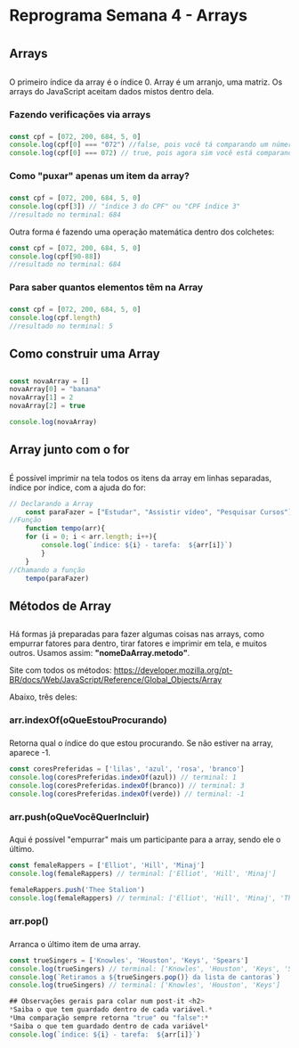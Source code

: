 
# Reprograma Semana 4 - Arrays <h1>

## Arrays <h2>
O primeiro índice da array é o índice 0. Array é um arranjo, uma matriz. Os arrays do JavaScript aceitam dados mistos dentro dela.

### Fazendo verificações via arrays <h3>
```js
const cpf = [072, 200, 684, 5, 0]
console.log(cpf[0] === "072") //false, pois você tá comparando um número com uma string.
console.log(cpf[0] === 072) // true, pois agora sim você está comparando dois números.
```

### Como "puxar" apenas um item da array? <h3>
```js
const cpf = [072, 200, 684, 5, 0]
console.log(cpf[3]) // "índice 3 do CPF" ou "CPF índice 3"
//resultado no terminal: 684
```
Outra forma é fazendo uma operação matemática dentro dos colchetes:
```js
const cpf = [072, 200, 684, 5, 0]
console.log(cpf[90-88]) 
//resultado no terminal: 684
```

### Para saber quantos elementos têm na Array <h3>
```js
const cpf = [072, 200, 684, 5, 0]
console.log(cpf.length)
//resultado no terminal: 5
```

## Como construir uma Array <h2>
```js
const novaArray = []
novaArray[0] = "banana"
novaArray[1] = 2
novaArray[2] = true

console.log(novaArray)
```

## Array junto com o for <h2>
É possível imprimir na tela todos os itens da array em linhas separadas, índice por índice, com a ajuda do for:
```js
// Declarando a Array
    const paraFazer = ["Estudar", "Assistir vídeo", "Pesquisar Cursos"]
//Função
    function tempo(arr){
    for (i = 0; i < arr.length; i++){
        console.log(`índice: ${i} - tarefa:  ${arr[i]}`)
        }
    }
//Chamando a função
    tempo(paraFazer)
```

## Métodos de Array <h2>
Há formas já preparadas para fazer algumas coisas nas arrays, como empurrar fatores para dentro, tirar fatores e imprimir em tela, e muitos outros. Usamos assim: **"nomeDaArray.metodo"**.

Site com todos os métodos: https://developer.mozilla.org/pt-BR/docs/Web/JavaScript/Reference/Global_Objects/Array

Abaixo, três deles:

### arr.indexOf(oQueEstouProcurando) <h3>
Retorna qual o índice do que estou procurando. Se não estiver na array, aparece -1.
```js
const coresPreferidas = ['lilas', 'azul', 'rosa', 'branco']
console.log(coresPreferidas.indexOf(azul)) // terminal: 1
console.log(coresPreferidas.indexOf(branco)) // terminal: 3
console.log(coresPreferidas.indexOf(verde)) // terminal: -1
```

### arr.push(oQueVocêQuerIncluir) <h3>
Aqui é possível "empurrar" mais um participante para a array, sendo ele o último.
```js
const femaleRappers = ['Elliot', 'Hill', 'Minaj']
console.log(femaleRappers) // terminal: ['Elliot', 'Hill', 'Minaj']

femaleRappers.push('Thee Stalion')
console.log(femaleRappers) // terminal: ['Elliot', 'Hill', 'Minaj', 'Thee Stalion']
```

### arr.pop() <h3>
Arranca o último item de uma array.
```js
const trueSingers = ['Knowles', 'Houston', 'Keys', 'Spears']
console.log(trueSingers) // terminal: ['Knowles', 'Houston', 'Keys', 'Spears']
console.log(`Retiramos a ${trueSingers.pop()} da lista de cantoras`)
console.log(trueSingers) // terminal: ['Knowles', 'Houston', 'Keys']

## Observações gerais para colar num post-it <h2>
*Saiba o que tem guardado dentro de cada variável.*
*Uma comparação sempre retorna "true" ou "false":*
*Saiba o que tem guardado dentro de cada variável*
console.log(`índice: ${i} - tarefa:  ${arr[i]}`)